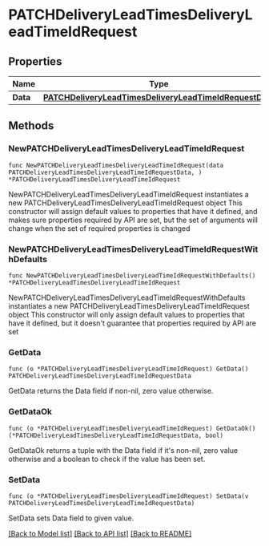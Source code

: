 # PATCHDeliveryLeadTimesDeliveryLeadTimeIdRequest

## Properties

Name | Type | Description | Notes
------------ | ------------- | ------------- | -------------
**Data** | [**PATCHDeliveryLeadTimesDeliveryLeadTimeIdRequestData**](PATCHDeliveryLeadTimesDeliveryLeadTimeIdRequestData.md) |  | 

## Methods

### NewPATCHDeliveryLeadTimesDeliveryLeadTimeIdRequest

`func NewPATCHDeliveryLeadTimesDeliveryLeadTimeIdRequest(data PATCHDeliveryLeadTimesDeliveryLeadTimeIdRequestData, ) *PATCHDeliveryLeadTimesDeliveryLeadTimeIdRequest`

NewPATCHDeliveryLeadTimesDeliveryLeadTimeIdRequest instantiates a new PATCHDeliveryLeadTimesDeliveryLeadTimeIdRequest object
This constructor will assign default values to properties that have it defined,
and makes sure properties required by API are set, but the set of arguments
will change when the set of required properties is changed

### NewPATCHDeliveryLeadTimesDeliveryLeadTimeIdRequestWithDefaults

`func NewPATCHDeliveryLeadTimesDeliveryLeadTimeIdRequestWithDefaults() *PATCHDeliveryLeadTimesDeliveryLeadTimeIdRequest`

NewPATCHDeliveryLeadTimesDeliveryLeadTimeIdRequestWithDefaults instantiates a new PATCHDeliveryLeadTimesDeliveryLeadTimeIdRequest object
This constructor will only assign default values to properties that have it defined,
but it doesn't guarantee that properties required by API are set

### GetData

`func (o *PATCHDeliveryLeadTimesDeliveryLeadTimeIdRequest) GetData() PATCHDeliveryLeadTimesDeliveryLeadTimeIdRequestData`

GetData returns the Data field if non-nil, zero value otherwise.

### GetDataOk

`func (o *PATCHDeliveryLeadTimesDeliveryLeadTimeIdRequest) GetDataOk() (*PATCHDeliveryLeadTimesDeliveryLeadTimeIdRequestData, bool)`

GetDataOk returns a tuple with the Data field if it's non-nil, zero value otherwise
and a boolean to check if the value has been set.

### SetData

`func (o *PATCHDeliveryLeadTimesDeliveryLeadTimeIdRequest) SetData(v PATCHDeliveryLeadTimesDeliveryLeadTimeIdRequestData)`

SetData sets Data field to given value.



[[Back to Model list]](../README.md#documentation-for-models) [[Back to API list]](../README.md#documentation-for-api-endpoints) [[Back to README]](../README.md)


